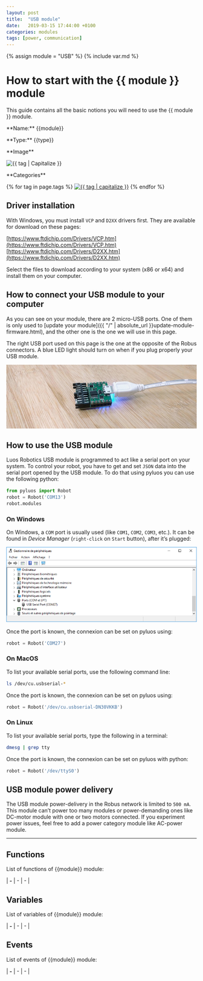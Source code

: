 ```yaml
---
layout: post
title:  "USB module"
date:   2019-03-15 17:44:00 +0100
categories: modules
tags: [power, communication]
---
```

{% assign module = "USB" %}
{% include var.md %}

# How to start with the {{ module }} module

This guide contains all the basic notions you will need to use the {{ module }} module.

<div class="sheet" markdown="1">
<p class="sheet-title" markdown="1">**Name:** {{module}}</p>
<p class="sheet-title" markdown="1">**Type:** {{type}}</p>
<p class="sheet-title" markdown="1">**Image**</p>
<p class="indent" markdown="1"><img height="150" src="/assets/img/{{ module | downcase }}-module.png" alt="{{ tag | Capitalize }}"></p>
<p class="sheet-title" markdown="1">**Categories**</p>
<p class="indent" markdown="1">
{% for tag in page.tags %}
  <a href="{{ "/" | absolute_url }}tags.html"><img height="50" src="/assets/img/sticker-{{ tag }}.png" alt="{{ tag | capitalize }}"></a>
{% endfor %}
</p>
</div>


## Driver installation
With Windows, you must install `VCP` and `D2XX` drivers first. They are available for download on these pages:

[https://www.ftdichip.com/Drivers/VCP.htm](https://www.ftdichip.com/Drivers/VCP.htm)<br />
[https://www.ftdichip.com/Drivers/D2XX.htm](https://www.ftdichip.com/Drivers/D2XX.htm)

Select the files to download according to your system (x86 or x64) and install them on your computer.


## How to connect your USB module to your computer

As you can see on your module, there are 2 micro-USB ports. One of them is only used to [update your module]({{ "/" | absolute_url }}update-module-firmware.html), and the other one is the one we will use in this page.

The right USB port used on this page is the one at the opposite of the Robus connectors. A blue LED light should turn on when if you plug properly your USB module.

![{{ module }} module](/assets/img/usb-1.jpg)

## How to use the USB module
Luos Robotics USB module is programmed to act like a serial port on your system.
To control your robot, you have to get and set `JSON` data into the serial port opened by the USB module. To do that using pyluos you can use the following python:

```python
from pyluos import Robot
robot = Robot('COM13')
robot.modules
```
 
### On Windows
On Windows, a `COM` port is usually used (like `COM1`, `COM2`, `COM3`, etc.). It can be found in *Device Manager* (`right-click` on `Start` button), after it’s plugged:

![Port COM](/assets/img/usb-2.png)

Once the port is known, the connexion can be set on pyluos using:

```python
robot = Robot('COM27')
```
 
### On MacOS

To list your available serial ports, use the following command line:

```bash
ls /dev/cu.usbserial-*
```
 
Once the port is known, the connexion can be set on pyluos using:

```python
robot = Robot('/dev/cu.usbserial-DN30VKKB')
```
 
### On Linux
To list your available serial ports, type the following in a terminal:

```bash
dmesg | grep tty
```
 
Once the port is known, the connexion can be set on pyluos with python:

```python
robot = Robot('/dev/ttyS0')
```
 
## USB module power delivery

The USB module power-delivery in the Robus network is limited to `500 mA`. This module can’t power too many modules or power-demanding ones like DC-motor module with one or two motors connected. If you experiment power issues, feel free to add a power category module like AC-power module.

----

## Functions
List of functions of {{module}} module:

| **-** | - | - | 

## Variables
List of variables of {{module}} module:

| **-** | - | - | 

## Events
List of events of {{module}} module:

| **-** | - | - | 

